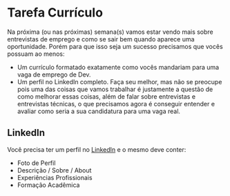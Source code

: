 # Tarefa Currículo

Na próxima (ou nas próximas) semana(s) vamos estar vendo mais sobre entrevistas de emprego e como se sair bem quando aparece uma oportunidade. Porém para que isso seja um sucesso precisamos que vocês possuam ao menos:
- Um currículo formatado exatamente como vocês mandariam para uma vaga de emprego de Dev.
- Um perfil no LinkedIn completo.
Faça seu melhor, mas não se preocupe pois uma das coisas que vamos trabalhar é justamente a questão de como melhorar essas coisas, além de falar sobre entrevistas e entrevistas técnicas, o que precisamos agora é conseguir entender e avaliar como seria a sua candidatura para uma vaga real.

## LinkedIn

Você precisa ter um perfil no [LinkedIn](https://www.linkedin.com/) e o mesmo deve conter:
- Foto de Perfil
- Descrição / Sobre / About
- Experiências Profissionais
- Formação Acadêmica

